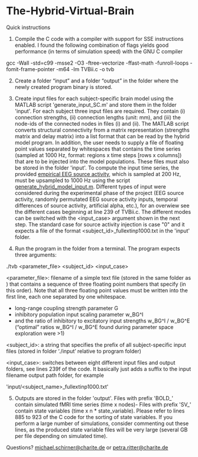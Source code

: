 # The-Hybrid-Virtual-Brain
Quick instructions

1. Compile the C code with a compiler with support for SSE instructions enabled. I found the following combination of flags yields good performance (in terms of simulation speed) with the GNU C compiler

gcc  -Wall -std=c99 -msse2 -O3 -ftree-vectorize -ffast-math -funroll-loops -fomit-frame-pointer -m64 -lm TVBii.c -o tvb


2. Create a folder “input” and a folder “output” in the folder where the newly created program binary is stored.


3. Create input files for each subject-specific brain model using the MATLAB script 'generate_input_SC.m' and store them in the folder 'input'. For each subject three input files are required. They contain (i) connection strengths, (ii) connection lengths (unit: mm), and (iii) the node-ids of the connected nodes in files (i) and (ii). The MATLAB script converts structural connectivity from a matrix representation (strengths matrix and delay matrix) into a list format that can be read by the hybrid model program. In addition, the user needs to supply a file of floating point values separated by whitespaces that contains the time series (sampled at 1000 Hz, format: regions x time steps [rows x columns]) that are to be injected into the model populations. These files must also be stored in the folder 'input'. To compute the input time series, the provided [empirical EEG source activity](https://osf.io/mndt8/), which is sampled at 200 Hz, must be upsampled to 1000 Hz using the script [generate_hybrid_model_input.m](https://github.com/BrainModes/The-Hybrid-Virtual-Brain/blob/master/MATLAB/generate_hybrid_model_input.m). Different types of input were considered during the experimental phase of the project (EEG source activity, randomly permutated EEG source activity inputs, temporal differences of source activity, artificial alpha, etc.), for an overwiew see the different cases beginning at line 239 of TVBii.c. The different modes can be switched with the <input_case> argument shown in the next step. The standard case for source activity injection is case "0" and it expects a file of the format <subject\_id>\_fullextinp1000.txt in the 'input' folder.


4. Run the program in the folder from a terminal. The program expects three arguments:

./tvb <parameter_file> <subject_id> <input_case>

<parameter_file>: filename of a simple text file (stored in the same folder as <program>) that contains a sequence of three floating point numbers that specify (in this order). Note that all three floating point values must be written into the first line, each one separated by one whitespace.
* long-range coupling strength parameter G
* inhibitory population input scaling parameter w_BG^I
* and the ratio of inhibitory to excitatory input strengths w_BG^I / w_BG^E  (“optimal” ratios w_BG^I / w_BG^E found during parameter space exploration were >1)

<subject_id>: a string that specifies the prefix of all subject-specific input files (stored in folder ‘./input’ relative to program folder)

<input_case>: switches between eight different input files and output folders, see lines 239f of the code. It basically just adds a suffix to the input filename output path folder, for example

'input/<subject_name>_fullextinp1000.txt'


5. Outputs are stored in the folder 'output'. Files with prefix 'BOLD_' contain simulated fMRI time series (time x nodes)- Files with prefix 'SV_' contain state variables (time x n * state_variable). Please refer to lines 885 to 923 of the C code for the sorting of state variables. If you perform a large number of simulations, consider commenting out these lines, as the produced state variable files will be very large (several GB per file depending on simulated time).


Questions? michael.schirner@charite.de or petra.ritter@charite.de
